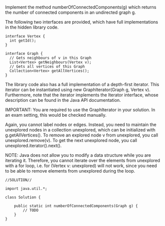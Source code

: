 Implement the method numberOfConnectedComponents(g) which returns the number of connected components in an undirected graph g.

The following two interfaces are provided, which have full implementations in the hidden library code.

```
interface Vertex {
  int getId();
}

interface Graph {
  // Gets neighbours of v in this Graph
  List<Vertex> getNeighbours(Vertex v);
  // Gets all vertices of this Graph
  Collection<Vertex> getAllVertices();
}
```

The library code also has a full implementation of a depth-first iterator. This iterator can be instantiated using new GraphIterator(Graph g, Vertex v). Furthermore, note that the iterator implements the Iterator<Vertex> interface, whose description can be found in the Java API documentation.

IMPORTANT: You are required to use the GraphIterator in your solution. In an exam setting, this would be checked manually.

Again, you cannot label nodes or edges. Instead, you need to maintain the unexplored nodes in a collection unexplored, which can be initialized with g.getAllVertices(). To remove an explored node v from unexplored, you call unexplored.remove(v). To get the next unexplored node, you call unexplored.iterator().next().

NOTE: Java does not allow you to modify a data structure while you are iterating it. Therefore, you cannot iterate over the elements from unexplored with a for loop, i.e. for (Vertex v: unexplored) will not work, since you need to be able to remove elements from unexplored during the loop.

```
//SOLUTION//

import java.util.*;

class Solution {

    public static int numberOfConnectedComponents(Graph g) {
        // TODO
    }
}
```
